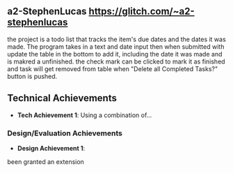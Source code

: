 ## a2-StephenLucas https://glitch.com/~a2-stephenlucas
the project is a todo list that tracks the item's due dates and the dates it was made. 
The program takes in a text and date input then when submitted with update the table in the bottom to add it, including the date it was made and is makred a unfinished.
the check mark can be clicked to mark it as finished and task will get removed from table when "Delete all Completed Tasks?" button is pushed.
## Technical Achievements
- **Tech Achievement 1**: Using a combination of...

### Design/Evaluation Achievements
- **Design Achievement 1**: 

been granted an extension